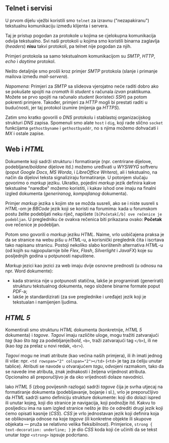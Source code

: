## Telnet i servisi

U prvom dijelu vježbi koristili smo `telnet` za izravnu ("nezapakiranu") tekstualnu komunikaciju između klijenta i servera. 

Taj je pristup pogodan za protokole u kojima se cjelokupna komunikacija odvija tekstualno. Svi naši protokoli u kojima smo koristili 
binarna zaglavlja (*headers*) **nisu** takvi protokoli, pa telnet nije pogodan za njih.

Primjeri protokola sa samo tekstualnom komunikacijom su *SMTP*, *HTTP*, *echo* i *daytime* protokol.

Nešto detaljnije smo prošli kroz primjer *SMTP* protokola (slanje i primanje mailova između *mail-servera*). 

*Napomena:* Primjeri za *SMTP* sa slideova vjerojatno neće raditi dobro ako se pokušate spojiti na *cromath* ili *student* s računala *izvan* praktikuma. Možete se prvo spojiti na računalo *student* (koristeći *SSH*) pa potom pokrenti primjere. Također, primjeri za *HTTP* mogli bi prestati raditi u budućnosti, jer taj protokol izumire (mijenja ga *HTTPS*).

Zatim smo kratko govorili o *DNS* protokolu i stablastoj organizacijskog strukturi *DNS* zapisa. Spomenuli smo alate `host` i `dig`, koji rade slično `socket` funkcijama `gethostbyname` i `gethostbyaddr`, no s njima možemo dohvaćati i *MX* i ostale zapise.

## Web i *HTML*

Dokumente koji sadrži strukturu i formatiranje (npr. centrirane dijelove, podebljane/*boldane* dijelove itd.) možemo uređivati u *WYSIWYG* softveru (poput *Google Docs*, *MS Worda*, i *LibreOffice Writera*), ali i tekstualno, na način da dijelovi teksta signaliziraju formatiranje. 
U potonjem slučaju govorimo o *markup* jeziku. Ukratko, pojedini *markup* jezik definira kakve tekstualne "naredbe" možemo koristiti, i kakav ishod one imaju na finalni izgled dokumenta (*generiranog*, *kompajlanog* dokumenta).

Primjer *markup* jezika s kojim ste se možda susreli, ako se i niste susreli s *HTML*-om je *BBCode* jezik koji se koristi na forumima: kada u forumskom postu želite podebljati neku riječ, napišete `[b]Početak[/b] ove rečenice je podebljan`. U pregledniku će ovakva rečenica biti prikazana ovako: **Početak** ove rečenice je podebljan.

Potom smo govorili o *markup* jeziku *HTML*. Naime, vrlo uobičajena praksa je da se stranice na webu pišu u *HTML*-u, a korisnički preglednik čita i iscrtava tako napisanu stranicu. Postoji nekoliko slabo korištenih alternativa *HTML*-u (od kojih su najpopularnije bile *Flex*, *Flash*, *Silverlight* i *JavaFX*) koje su posljednjih godina u potpunosti napuštene. 

*Markup* jezici kao jezici za web imaju dvije osnovne prednosti (u odnosu na npr. Word dokumente): 
  
  - kada stranica nije u potpunosti statična, lakše je programirati (generirati) strukturu tekstualnog dokumenta, nego složene binarne formate poput *PDF*-a;
  - lakše je standardizirati (za sve preglednike i uređaje) jezik koji je tekstualan i namijenjen ljudima.

## *HTML 5*

Komentirali smo strukturu *HTML* dokumenta (konkretnije, *HTML 5* dokumenta) i *tagove*. *Tagovi* imaju različite uloge, 
mogu tražiti zatvarajući *tag* (kao što *tag* za podebljanje/*bold*, `<b>`, traži zatvarajući tag `</b>`), ili ne (kao *tag* za prelaz u novi redak, `<br>`).

*Tagovi* mogu ne imati atribute (kao većina naših primjera), ili ih imati jednog ili više: npr. `<td rowspan="2" colspan="2"></td>` (`<td>` je tag za ćeliju unutar tablice). Atributi se navode u
otvarajućem *tagu*, odvojeni razmakom, tako da se navede ime atributa, znak jednakosti i željena vrijednost atributa. Opcionalno ali preporučljivo je da oko vrijednosti dolaze navodnici. 

Iako *HTML 5* (zbog povijesnih razloga) sadrži *tagove* čija je svrha utjecaj na formatiranje dokumenta (podebljavanje, bojanje i sl.), vrlo je preporučljivo da *HTML* sadrži samo definiciju strukture dokumente: koji dio dolazi ispred ili unutar kojeg, koji dio stranice je navigacija, koji podnožje itd. 
Kakvu to posljedicu ima na sam izgled stranice nešto je što će odrediti drugi jezik koji ćemo opisati kasnije (*CSS*). *CSS* je vrlo jednostavan jezik koji definira koja se oblikovanja odnose na koje *tagove* (ili konkretne objekte ili skupove objekata &mdash; pruža se relativno velika fleksibilnost). Primjerice, `strong { text-decoration: underline; }` je dio *CSS* koda koji će učiniti da se tekst unutar *taga* `<strong>` ispsuje podcrtano. 
